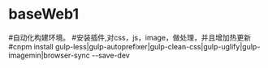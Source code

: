 # baseWeb1
#自动化构建环境。
#安装插件,对css，js，image，做处理，并且增加热更新
#cnpm install gulp-less|gulp-autoprefixer|gulp-clean-css|gulp-uglify|gulp-imagemin|browser-sync --save-dev
